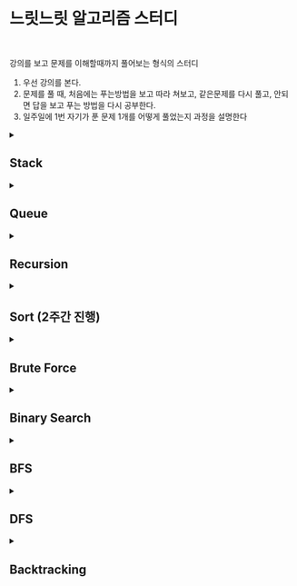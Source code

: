 <h1>느릿느릿 알고리즘 스터디</h1> <br> 

강의를 보고 문제를 이해할때까지 풀어보는 형식의 스터디
1. 우선 강의를 본다.
2. 문제를 풀 때, 처음에는 푸는방법을 보고 따라 쳐보고, 같은문제를 다시 풀고, 안되면 답을 보고 푸는 방법을 다시 공부한다.
3. 일주일에 1번 자기가 푼 문제 1개를 어떻게 풀었는지 과정을 설명한다


<details>
<summary><h2> Stack </h2></summary>
<div markdown="0">

[Stack 문제집](https://www.acmicpc.net/step/11)

[Stack 강의](https://youtu.be/whVUYv0Leg0)

[20220420 스터디 내용 요약](https://semihumanbeing.notion.site/Stack-3ab52fbbf5b840b880af48afb139b01e)

</div>
</details>
<details>
<summary><h2> Queue </h2></summary>
<div markdown="0">

[Queue 클래스 사용법 문서](https://coding-factory.tistory.com/602)
  
[Queue 자료구조 강의](https://youtu.be/W3jNbNGyjMs)

[Queue 문제집](https://www.acmicpc.net/step/12)

[20220427 스터디 내용 요약](https://www.notion.so/semihumanbeing/Queue-190d686704a943078302b46e37c4892a)

</div>
</details>

</div>
</details>
<details>
<summary><h2> Recursion </h2></summary>
<div markdown="0">

[[무료] 영리한 프로그래밍을 위한 알고리즘 강좌 - 인프런 | 강의](https://www.inflearn.com/course/%EC%95%8C%EA%B3%A0%EB%A6%AC%EC%A6%98-%EA%B0%95%EC%A2%8C/dashboard)

순환의 기본 개념을 파악하고 문제를 풀어본다.

문제: 

[팩토리얼](https://www.acmicpc.net/problem/10872)

[피보나치 수열](https://www.acmicpc.net/problem/10870) 
  
[문제집](https://www.acmicpc.net/step/19)
  
[20220504 스터디 내용 요약](https://discordapp.com/channels/959798526781579324/969105635255939112/971716481270317128)

</div>
</details>

<details>
<summary><h2> Sort (2주간 진행) </h2></summary>
<div markdown="0">

[문제집](https://www.acmicpc.net/step/9)

or 백준에서 정렬이름을 검색하면 같은 유형의 문제가 나옵니다

[강의](https://www.youtube.com/playlist?list=PLjSkJdbr_gFZMNhIMl2AJ9n5c2hNK-qJk)
 

[20220511 SelectionSort, BubbleSort 스터디 내용 요약](https://www.notion.so/Sort-1-SelectionSort-BubbleSort-505ef19860cd4a889c8ea31d0147edfc) 

[20220518 QuickSort, MergeSort 스터디 내용 요약](https://www.notion.so/Sort-2-QuickSort-MergeSort-7ec6107be09f44b8961acdd948bc59b7)
  
</div>
</details>
<details>
<summary><h2> Brute Force </h2></summary>
<div markdown="0">

찾을 수 있는 모든 방법을 사용해서 문제를 풀어보기...<br>
 
https://www.acmicpc.net/problem/2798<br>
https://www.acmicpc.net/problem/2231<br>
https://www.acmicpc.net/problem/7568<br>
https://www.acmicpc.net/problem/1018<br>
https://www.acmicpc.net/problem/1436<br>
  
</div>
</details>

<details>
<summary><h2> Binary Search </h2></summary>
<div markdown="0">


[20220526 스터디 내용 요약](https://semihumanbeing.notion.site/Binary-Search-a7b0b36efc8e40bca8621dcc4ef6815c)<br>
https://www.acmicpc.net/problem/1920<br>
https://www.acmicpc.net/problem/1654<br>
https://www.acmicpc.net/problem/10815<br>
https://www.acmicpc.net/problem/2110<br>
  
</div>
</details>

<details>
<summary><h2> BFS </h2></summary>
<div markdown="0">


[20220602 스터디 내용 요약](https://semihumanbeing.notion.site/BFS-7975e3bb9b794a6eae5e48b78c15e55d)<br>
https://www.acmicpc.net/problem/24444<br>
https://www.acmicpc.net/problem/2606<br>
https://www.acmicpc.net/problem/2667<br>
https://www.acmicpc.net/problem/2178<br>
  
</div>
</details>

<details>
<summary><h2> DFS </h2></summary>
<div markdown="0">


[20220608 스터디 내용 요약](https://semihumanbeing.notion.site/BFS-7975e3bb9b794a6eae5e48b78c15e55d)<br>
[https://www.acmicpc.net/problem/1388](https://www.acmicpc.net/problem/1388)<br>
[https://www.acmicpc.net/problem/1012](https://www.acmicpc.net/problem/1012)<br>
[https://www.acmicpc.net/problem/24479](https://www.acmicpc.net/problem/24479)<br>
  
</div>
</details>

<details>
<summary><h2> Backtracking </h2></summary>
<div markdown="0">

[20220622 스터디 내용 요약](https://semihumanbeing.notion.site/e05b525bd80148a6a5f1b4424a2b70fe)<br>
https://www.acmicpc.net/problem/15649<br>
https://www.acmicpc.net/problem/15650<br>
https://www.acmicpc.net/problem/15651<br>
https://www.acmicpc.net/problem/15652<br>

</div>
</details>

